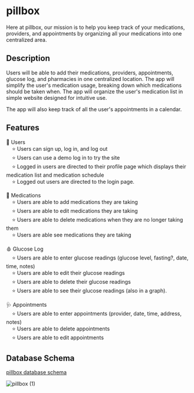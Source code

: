 # pillbox

Here at pillbox, our mission is to help you keep track of your medications, providers, and appointments by organizing all your medications into one centralized area. 

## Description

Users will be able to add their medications, providers, appointments, glucose log, and pharmacies in one centralized location. The app will simplify the user's medication usage, breaking down which medications should be taken when. The app will organize the user's medication list in simple website designed for intuitive use.

The app will also keep track of all the user's appointments in a calendar. 


## Features

:star2:	 Users  
&nbsp;&nbsp;&nbsp;&nbsp;:star: Users can sign up, log in, and log out  <br />
&nbsp;&nbsp;&nbsp;&nbsp;:star: Users can use a demo log in to try the site  <br />
&nbsp;&nbsp;&nbsp;&nbsp;:star: Logged in users are directed to their profile page which displays their medication list and medication schedule  <br />
&nbsp;&nbsp;&nbsp;&nbsp;:star: Logged out users are directed to the login page.  <br />

:pill:	 Medications  <br />
&nbsp;&nbsp;&nbsp;&nbsp;:star: Users are able to add medications they are taking  <br />
&nbsp;&nbsp;&nbsp;&nbsp;:star: Users are able to edit medications they are taking  <br />
&nbsp;&nbsp;&nbsp;&nbsp;:star: Users are able to delete medications when they are no longer taking them  <br />
&nbsp;&nbsp;&nbsp;&nbsp;:star: Users are able see medications they are taking  <br />

:drop_of_blood:		 Glucose Log  <br />
&nbsp;&nbsp;&nbsp;&nbsp;:star: Users are able to enter glucose readings (glucose level, fasting?, date, time, notes)  <br />
&nbsp;&nbsp;&nbsp;&nbsp;:star: Users are able to edit their glucose readings  <br /> 
&nbsp;&nbsp;&nbsp;&nbsp;:star: Users are able to delete their glucose readings  <br />
&nbsp;&nbsp;&nbsp;&nbsp;:star: Users are able to see their glucose readings (also in a graph).  <br />

:stethoscope:		 Appointments  <br />
&nbsp;&nbsp;&nbsp;&nbsp;:star: Users are able to enter appointments (provider, date, time, address, notes)  <br />
&nbsp;&nbsp;&nbsp;&nbsp;:star: Users are able to delete appointments  <br /> 
&nbsp;&nbsp;&nbsp;&nbsp;:star: Users are able to edit appointments  <br />


## Database Schema

[pillbox database schema](https://dbdiagram.io/d/pillbox-651ce67affbf5169f0fc52b1)

![pillbox (1)](https://github.com/chauchau000/pillbox/assets/117422078/2d1193d6-9871-4151-9bfc-a8494255f3cb)

